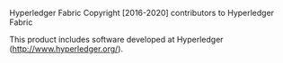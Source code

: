 Hyperledger Fabric
Copyright [2016-2020] contributors to Hyperledger Fabric

This product includes software developed at
Hyperledger (http://www.hyperledger.org/).